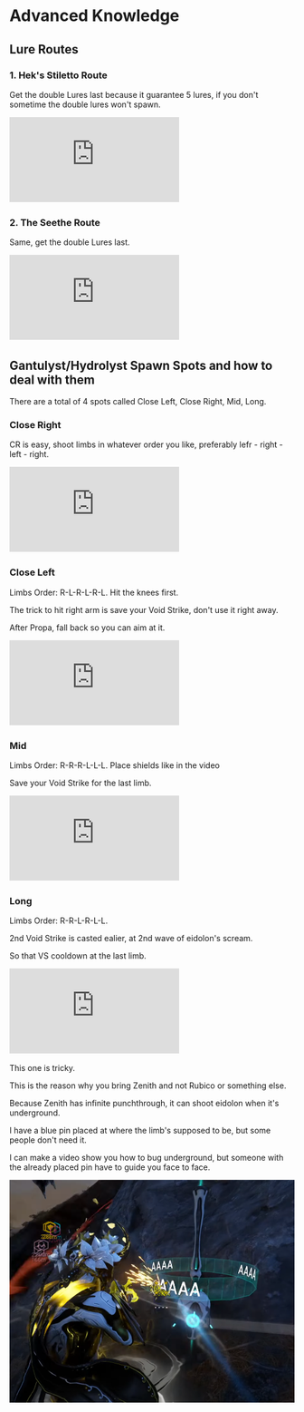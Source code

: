 # Advanced Knowledge

## Lure Routes

### 1. Hek's Stiletto Route

Get the double Lures last because it guarantee 5 lures, if you don't sometime the double lures won't spawn.

<div class="youtube-wrapper">
    <iframe 
        src="https://www.youtube.com/embed/YpsTGlDkqcM?si=sPJntNNaICJGBSaq" 
        allow="accelerometer; autoplay; clipboard-write; encrypted-media; gyroscope; picture-in-picture; web-share" 
        frameborder="0"
        allowfullscreen>
    </iframe>
</div>

### 2. The Seethe Route

Same, get the double Lures last.

<div class="youtube-wrapper">
    <iframe 
        src="https://www.youtube.com/embed/JVb1xIqQWVA?si=pLpq_mDv55sLWKtz" 
        allow="accelerometer; autoplay; clipboard-write; encrypted-media; gyroscope; picture-in-picture; web-share" 
        frameborder="0"
        allowfullscreen>
    </iframe>
</div>

## Gantulyst/Hydrolyst Spawn Spots and how to deal with them

There are a total of 4 spots called Close Left, Close Right, Mid, Long.

### Close Right

CR is easy, shoot limbs in whatever order you like, preferably lefr - right - left - right.

<div class="youtube-wrapper">
    <iframe 
        src="https://www.youtube.com/embed/UfiuCOKniHU?si=XkXxpxyR9onD1ZTl" 
        allow="accelerometer; autoplay; clipboard-write; encrypted-media; gyroscope; picture-in-picture; web-share" 
        frameborder="0"
        allowfullscreen>
    </iframe>
</div>

### Close Left

Limbs Order: R-L-R-L-R-L. Hit the knees first.

The trick to hit right arm is save your Void Strike, don't use it right away.

After Propa, fall back so you can aim at it.

<div class="youtube-wrapper">
    <iframe 
        src="https://www.youtube.com/embed/O3RWNpWBLZI?si=Acu2IQajZCaeZ6jh" 
        allow="accelerometer; autoplay; clipboard-write; encrypted-media; gyroscope; picture-in-picture; web-share" 
        frameborder="0"
        allowfullscreen>
    </iframe>
</div>

### Mid

Limbs Order: R-R-R-L-L-L. Place shields like in the video

Save your Void Strike for the last limb.

<div class="youtube-wrapper">
    <iframe 
        src="https://www.youtube.com/embed/VH74PBLRsGA?si=97NKlqn-5eS1XT77" 
        allow="accelerometer; autoplay; clipboard-write; encrypted-media; gyroscope; picture-in-picture; web-share" 
        frameborder="0"
        allowfullscreen>
    </iframe>
</div>

### Long

Limbs Order: R-R-L-R-L-L.

2nd Void Strike is casted ealier, at 2nd wave of eidolon's scream.

So that VS cooldown at the last limb.

<div class="youtube-wrapper">
    <iframe 
        src="https://www.youtube.com/embed/Vk7cmou2mCY?si=2puxBs4PpPX_1Anx" 
        allow="accelerometer; autoplay; clipboard-write; encrypted-media; gyroscope; picture-in-picture; web-share" 
        frameborder="0"
        allowfullscreen>
    </iframe>
</div>

This one is tricky.

This is the reason why you bring Zenith and not Rubico or something else. 

Because Zenith has infinite punchthrough, it can shoot eidolon when it's underground.

I have a blue pin placed at where the limb's supposed to be, but some people don't need it.

I can make a video show you how to bug underground, but someone with the already placed pin have to guide you face to face.

<div class="w70">
    <img src="img-small/long-zenith.png"/>
</div>

